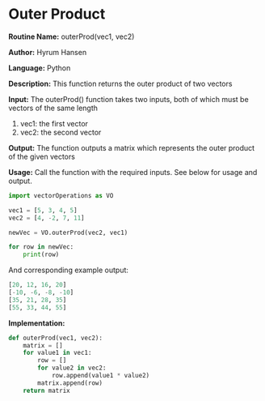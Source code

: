 # Outer Product

**Routine Name:** outerProd(vec1, vec2)

**Author:** Hyrum Hansen

**Language:** Python

**Description:** This function returns the outer product of two vectors

**Input:** The outerProd() function takes two inputs, both of which must be vectors of the same length
1. vec1: the first vector
2. vec2: the second vector

**Output:** The function outputs a matrix which represents the outer product of the given vectors

**Usage:** Call the function with the required inputs. See below for usage and output.

```python
import vectorOperations as VO

vec1 = [5, 3, 4, 5]
vec2 = [4, -2, 7, 11]

newVec = VO.outerProd(vec2, vec1)

for row in newVec:
    print(row)
```

And corresponding example output:

```python
[20, 12, 16, 20]
[-10, -6, -8, -10]        
[35, 21, 28, 35]
[55, 33, 44, 55]
```

**Implementation:**

```python
def outerProd(vec1, vec2):
    matrix = []
    for value1 in vec1:
        row = []
        for value2 in vec2:
            row.append(value1 * value2)
        matrix.append(row)
    return matrix
```


